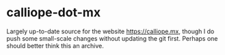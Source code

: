 # calliope-dot-mx
Largely up-to-date source for the website https://calliope.mx, though I do push some small-scale changes without updating the git first. Perhaps one should better think this an archive.
